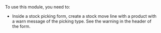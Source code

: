 To use this module, you need to:

- Inside a stock picking form, create a stock move line with a product with a warn message of the picking type. See the warning in the header of the form.
